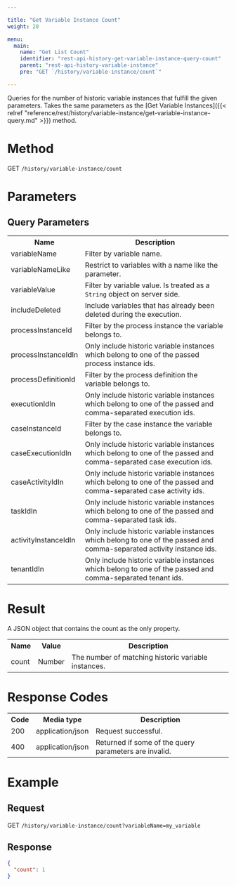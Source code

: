 ```yaml
---

title: "Get Variable Instance Count"
weight: 20

menu:
  main:
    name: "Get List Count"
    identifier: "rest-api-history-get-variable-instance-query-count"
    parent: "rest-api-history-variable-instance"
    pre: "GET `/history/variable-instance/count`"

---
```



Queries for the number of historic variable instances that fulfill the given parameters.
Takes the same parameters as the [Get Variable Instances]({{< relref "reference/rest/history/variable-instance/get-variable-instance-query.md" >}}) method.


# Method

GET `/history/variable-instance/count`


# Parameters

## Query Parameters

<table class="table table-striped">
  <tr>
    <th>Name</th>
    <th>Description</th>
  </tr>
  <tr>
    <td>variableName</td>
    <td>Filter by variable name.</td>
  </tr>
  <tr>
    <td>variableNameLike</td>
    <td>Restrict to variables with a name like the parameter.</td>
  </tr>
  <tr>
    <td>variableValue</td>
    <td>Filter by variable value. Is treated as a <code>String</code> object on server side.</td>
  </tr>
  <tr>
    <td>includeDeleted</td>
    <td>Include variables that has already been deleted during the execution.</td>
  </tr>
  <tr>
    <td>processInstanceId</td>
    <td>Filter by the process instance the variable belongs to.</td>
  </tr>
  <tr>
    <td>processInstanceIdIn</td>
    <td>Only include historic variable instances which belong to one of the passed process instance ids.</td>
  </tr>
  <tr>
    <td>processDefinitionId</td>
    <td>Filter by the process definition the variable belongs to.</td>
  </tr>
  <tr>
    <td>executionIdIn</td>
    <td>Only include historic variable instances which belong to one of the passed and comma-separated execution ids.</td>
  </tr>
  <tr>
    <td>caseInstanceId</td>
    <td>Filter by the case instance the variable belongs to.</td>
  </tr>
  <tr>
    <td>caseExecutionIdIn</td>
    <td>Only include historic variable instances which belong to one of the passed and comma-separated case execution ids.</td>
  </tr>
  <tr>
    <td>caseActivityIdIn</td>
    <td>Only include historic variable instances which belong to one of the passed and comma-separated case activity ids.</td>
  </tr>
  <tr>
    <td>taskIdIn</td>
    <td>Only include historic variable instances which belong to one of the passed and comma-separated task ids.</td>
  </tr>
  <tr>
    <td>activityInstanceIdIn</td>
    <td>Only include historic variable instances which belong to one of the passed and comma-separated activity instance ids.</td>
  </tr>
  <tr>
    <td>tenantIdIn</td>
    <td>Only include historic variable instances which belong to one of the passed and comma-separated tenant ids.</td>
  </tr>
</table>


# Result

A JSON object that contains the count as the only property.

<table class="table table-striped">
  <tr>
    <th>Name</th>
    <th>Value</th>
    <th>Description</th>
  </tr>
  <tr>
    <td>count</td>
    <td>Number</td>
    <td>The number of matching historic variable instances.</td>
  </tr>
</table>


# Response Codes

<table class="table table-striped">
  <tr>
    <th>Code</th>
    <th>Media type</th>
    <th>Description</th>
  </tr>
  <tr>
    <td>200</td>
    <td>application/json</td>
    <td>Request successful.</td>
  </tr>
  <tr>
    <td>400</td>
    <td>application/json</td>
    <td>Returned if some of the query parameters are invalid.</td>
  </tr>
</table>


# Example

## Request

GET `/history/variable-instance/count?variableName=my_variable`

## Response

```json
{
  "count": 1
}
```
